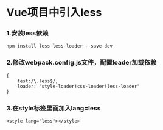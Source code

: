 # Vue项目中引入less

### 1.安装less依赖
```
npm install less less-loader --save-dev
```

### 2.修改webpack.config.js文件，配置loader加载依赖
```
{
    test:/\.less$/,
    loader: "style-loader!css-loader!less-loader"
}
```

### 3.在style标签里面加入lang=less
```
<style lang="less"></style>
```
